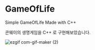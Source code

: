# GameOfLife
Simple GameOfLife Made with C++

콘웨이의 생명게임을 C++ 로 구현해보았습니다.

![ezgif com-gif-maker (2)](https://user-images.githubusercontent.com/64355834/157794233-c98b3b22-3c2d-4404-bb96-6e5875168bbc.gif)
